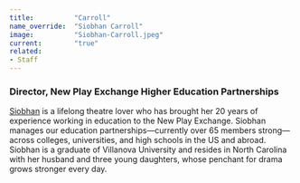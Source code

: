 ```yaml
---
title:          "Carroll"
name_override:  "Siobhan Carroll"
image:          "Siobhan-Carroll.jpeg"
current:        "true"
related:
- Staff
---
```


### Director, New Play Exchange Higher Education Partnerships

[Siobhan](https://newplayexchange.org/users/38439/siobhan-carroll) is a lifelong theatre lover who has brought her 20 years of experience working in education to the New Play Exchange. Siobhan manages our education partnerships—currently over 65 members strong—across colleges, universities, and high schools in the US and abroad. Siobhan is a graduate of Villanova University and resides in North Carolina with her husband and three young daughters, whose penchant for drama grows stronger every day.

